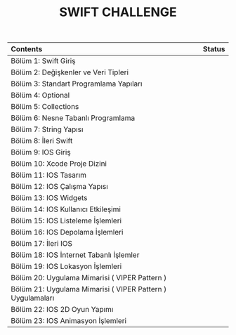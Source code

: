 <h1 align="center">
SWIFT CHALLENGE
</h1>
<br>
 

| Contents | Status |
| :---  | :---:  |
| Bölüm 1: Swift Giriş  |  <img width=13px src="https://icon-library.com/images/completed-icon/completed-icon-6.jpg"> |
| Bölüm 2: Değişkenler ve Veri Tipleri  |  <img width=13px src="https://icon-library.com/images/completed-icon/completed-icon-6.jpg"> |
| Bölüm 3: Standart Programlama Yapıları  | <img width=13px src="https://icon-library.com/images/completed-icon/completed-icon-6.jpg"> |
| Bölüm 4: Optional  | <img width=13px src="https://icon-library.com/images/completed-icon/completed-icon-6.jpg"> |
| Bölüm 5: Collections  | <img width=13px src="https://icon-library.com/images/completed-icon/completed-icon-6.jpg"> |
| Bölüm 6: Nesne Tabanlı Programlama  | <img width=13px src="https://icon-library.com/images/completed-icon/completed-icon-6.jpg"> |
| Bölüm 7: String Yapısı  | <img width=13px src="https://icon-library.com/images/completed-icon/completed-icon-6.jpg"> |
| Bölüm 8: İleri Swift  | <img width=13px src="https://icon-library.com/images/completed-icon/completed-icon-6.jpg"> |
| Bölüm 9: IOS Giriş  | <img width=13px src="https://icon-library.com/images/completed-icon/completed-icon-6.jpg"> |
| Bölüm 10: Xcode Proje Dizini  | <img width=13px src="https://icon-library.com/images/completed-icon/completed-icon-6.jpg"> |
| Bölüm 11: IOS Tasarım  | <img width=13px src="https://icon-library.com/images/completed-icon/completed-icon-6.jpg"> |
| Bölüm 12: IOS Çalışma Yapısı | <img width=13px src="https://icon-library.com/images/completed-icon/completed-icon-6.jpg"> |
| Bölüm 13: IOS Widgets  | <img width=13px src="https://icon-library.com/images/completed-icon/completed-icon-6.jpg"> |
| Bölüm 14: IOS Kullanıcı Etkileşimi  | <img width=13px src="https://icon-library.com/images/completed-icon/completed-icon-6.jpg"> |
| Bölüm 15: IOS Listeleme İşlemleri  | <img width=13px src="https://icon-library.com/images/completed-icon/completed-icon-6.jpg"> |
| Bölüm 16: IOS Depolama İşlemleri  | <img width=13px src="https://icon-library.com/images/completed-icon/completed-icon-6.jpg"> |
| Bölüm 17: İleri IOS  |  |
| Bölüm 18: IOS İnternet Tabanlı İşlemler  |  |
| Bölüm 19: IOS Lokasyon İşlemleri  |  |
| Bölüm 20: Uygulama Mimarisi ( VIPER Pattern )  |  |
| Bölüm 21: Uygulama Mimarisi ( VIPER Pattern ) Uygulamaları  |  |
| Bölüm 22: IOS 2D Oyun Yapımı  |  |
| Bölüm 23: IOS Animasyon İşlemleri  |  |

